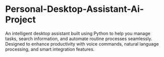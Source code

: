# Personal-Desktop-Assistant-Ai-Project
 An intelligent desktop assistant built using Python to help you manage tasks, search information, and automate routine processes seamlessly. Designed to enhance productivity with voice commands, natural language processing, and smart integration features.
